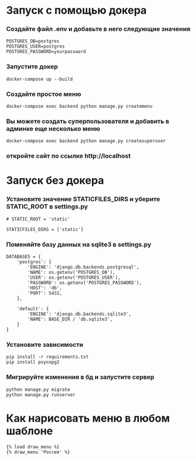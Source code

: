 # Запуск с помощью докера

### Создайте файл .env и добавьте в него следующие значения
```
POSTGRES_DB=postgres
POSTGRES_USER=postgres
POSTGRES_PASSWORD=yourpassword
```

### Запустите докер  
`docker-compose up --build`

### Создайте простое меню
`docker-compose exec backend python manage.py createmenu`

### Вы можете создать суперпользователя и добавить в админке еще несколько меню
`docker-compose exec backend python manage.py createsuperuser`

### откройте сайт по ссылке http://localhost

# Запуск без докера

### Установите значение STATICFILES_DIRS и уберите STATIC_ROOT в settings.py
```
# STATIC_ROOT = 'static'

STATICFILES_DIRS = ['static']
```

### Поменяйте базу данных на sqlite3 в settings.py
```
DATABASES = {
    'postgres': {
        'ENGINE': 'django.db.backends.postgresql',
        'NAME': os.getenv('POSTGRES_DB'),
        'USER': os.getenv('POSTGRES_USER'),
        'PASSWORD': os.getenv('POSTGRES_PASSWORD'),
        'HOST': 'db',
        'PORT': 5432,
    },

    'default': {
        'ENGINE': 'django.db.backends.sqlite3',
        'NAME': BASE_DIR / 'db.sqlite3',
    }
}
```

### Установите зависимости
```
pip install -r requirements.txt
pip install psycopg2
```

### Мигрируйте изменения в бд и запустите сервер
```
python manage.py migrate
python manage.py runserver
```

# Как нарисовать меню в любом шаблоне
```
{% load draw_menu %}
{% draw_menu 'Россия' %}
```